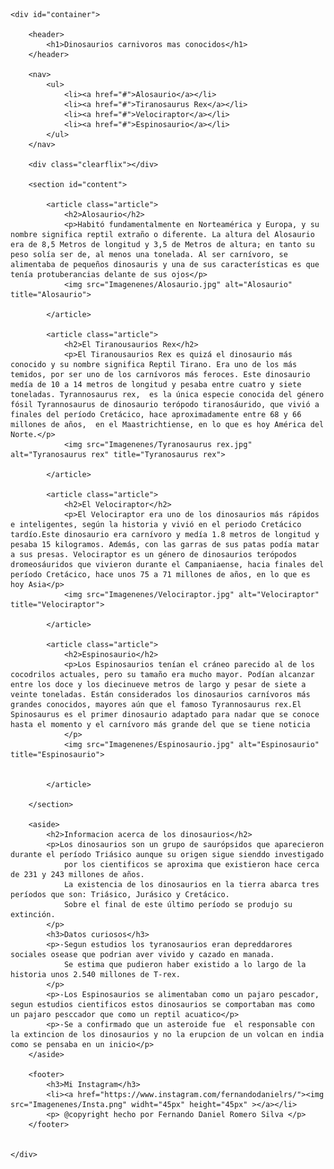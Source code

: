 <!DOCTYPE html>
<html lang="es">
<head>
    <meta charset="utf-8" />
    <title>Dinosaurios carnivoros mas conocidos</title>
    <link rel="stylesheet" href="estilos.css" />
</head>
<body>


    <div id="container">

        <header>
            <h1>Dinosaurios carnivoros mas conocidos</h1>
        </header>

        <nav>
            <ul>
                <li><a href="#">Alosaurio</a></li>
                <li><a href="#">Tiranosaurus Rex</a></li>
                <li><a href="#">Velociraptor</a></li>
                <li><a href="#">Espinosaurio</a></li>
            </ul>
        </nav>

        <div class="clearflix"></div>
        
        <section id="content">

            <article class="article">
                <h2>Alosaurio</h2>
                <p>Habitó fundamentalmente en Norteamérica y Europa, y su nombre significa reptil extraño o diferente. La altura del Alosaurio era de 8,5 Metros de longitud y 3,5 de Metros de altura; en tanto su peso solía ser de, al menos una tonelada. Al ser carnívoro, se alimentaba de pequeños dinosauris y una de sus características es que tenía protuberancias delante de sus ojos</p>
                <img src="Imagenenes/Alosaurio.jpg" alt="Alosaurio" title="Alosaurio">

            </article>

            <article class="article">
                <h2>El Tiranousaurios Rex</h2>
                <p>El Tiranousaurios Rex es quizá el dinosaurio más conocido y su nombre significa Reptil Tirano. Era uno de los más temidos, por ser uno de los carnívoros más feroces. Este dinosaurio medía de 10 a 14 metros de longitud y pesaba entre cuatro y siete toneladas. Tyrannosaurus rex, ​ es la única especie conocida del género fósil Tyrannosaurus de dinosaurio terópodo tiranosáurido, que vivió a finales del período Cretácico, hace aproximadamente entre 68 y 66 millones de años, ​​ en el Maastrichtiense, en lo que es hoy América del Norte.</p>
                <img src="Imagenenes/Tyranosaurus rex.jpg" alt="Tyranosaurus rex" title="Tyranosaurus rex">

            </article>

            <article class="article">
                <h2>El Velociraptor</h2>
                <p>El Velociraptor era uno de los dinosaurios más rápidos e inteligentes, según la historia y vivió en el periodo Cretácico tardío.Este dinosaurio era carnívoro y medía 1.8 metros de longitud y pesaba 15 kilogramos. Además, con las garras de sus patas podía matar a sus presas. Velociraptor es un género de dinosaurios terópodos dromeosáuridos que vivieron durante el Campaniaense, hacia finales del período Cretácico, hace unos 75 a 71 millones de años, en lo que es hoy Asia</p>
                <img src="Imagenenes/Velociraptor.jpg" alt="Velociraptor" title="Velociraptor">

            </article>

            <article class="article">
                <h2>Espinosaurio</h2>
                <p>Los Espinosaurios tenían el cráneo parecido al de los cocodrilos actuales, pero su tamaño era mucho mayor. Podían alcanzar entre los doce y los diecinueve metros de largo y pesar de siete a veinte toneladas. Están considerados los dinosaurios carnívoros más grandes conocidos, mayores aún que el famoso Tyrannosaurus rex.El Spinosaurus es el primer dinosaurio adaptado para nadar que se conoce hasta el momento y el carnívoro más grande del que se tiene noticia
                </p>
                <img src="Imagenenes/Espinosaurio.jpg" alt="Espinosaurio" title="Espinosaurio">


            </article>

        </section>

        <aside>
            <h2>Informacion acerca de los dinosaurios</h2>
            <p>Los dinosaurios son un grupo de saurópsidos​​ que aparecieron durante el período Triásico aunque su origen sigue sienddo investigado
                por los cientificos se aproxima que existieron hace cerca de 231 y 243 millones de años.
                La existencia de los dinosaurios en la tierra abarca tres períodos que son: Triásico, Jurásico y Cretácico.
                Sobre el final de este último período se produjo su extinción.
            </p>
            <h3>Datos curiosos</h3>
            <p>-Segun estudios los tyranosaurios eran depreddarores sociales osease que podrian aver vivido y cazado en manada.
                Se estima que pudieron haber existido a lo largo de la historia unos 2.540 millones de T-rex.
            </p>
            <p>-Los Espinosaurios se alimentaban como un pajaro pescador, segun estudios cientificos estos dinosaurios se comportaban mas como un pajaro pesccador que como un reptil acuatico</p>
            <p>-Se a confirmado que un asteroide fue  el responsable con la extincion de los dinosaurios y no la erupcion de un volcan en india como se pensaba en un inicio</p>
        </aside>

        <footer>
            <h3>Mi Instagram</h3>
            <li><a href="https://www.instagram.com/fernandodanielrs/"><img src="Imagenenes/Insta.png" widht="45px" height="45px" ></a></li>
            <p> @copyright hecho por Fernando Daniel Romero Silva </p>
        </footer>


    </div>



</body>
</html>
